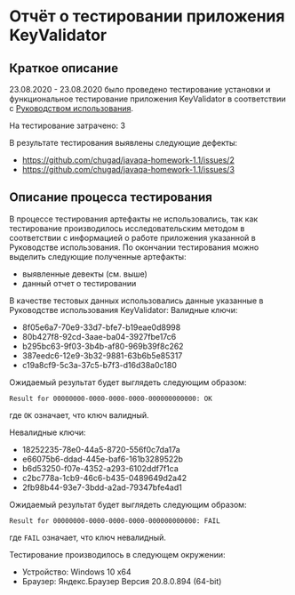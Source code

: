 # Отчёт о тестировании приложения KeyValidator

## Краткое описание

23.08.2020 - 23.08.2020 было проведено тестирование установки и функциональное тестирование приложения KeyValidator в соответствии с [Руководством использования](https://github.com/netology-code/javaqa-homeworks/blob/master/intro/user-manual.md).

На тестирование затрачено: 3

В результате тестирования выявлены следующие дефекты:
* https://github.com/chugad/javaqa-homework-1.1/issues/2
* https://github.com/chugad/javaqa-homework-1.1/issues/3

## Описание процесса тестирования

В процессе тестирования артефакты не использовались, так как тестирование производилось исследовательским методом в соответствии с информацией о работе приложения указанной в Руководстве использования. По окончании тестирования можно выделить следующие полученные артефакты:
* выявленные девекты (см. выше)
* данный отчет о тестировании

В качестве тестовых данных использовались данные указанные в Руководстве использования KeyValidator:
Валидные ключи:
* 8f05e6a7-70e9-33d7-bfe7-b19eae0d8998
* 80b427f8-92cd-3aae-ba04-3927fbe17c6
* b295bc63-9f03-3b4b-af80-969b39f8c262
* 387eedc6-12e9-3b32-9881-63b6b5e85317
* c19a8cf9-5c3a-37c5-b7f3-d16d38a0c180

Ожидаемый результат будет выглядеть следующим образом:
```shell script
Result for 00000000-0000-0000-0000-000000000000: OK
```
где `OK` означает, что ключ валидный.

Невалидные ключи:
* 18252235-78e0-44a5-8720-556f0c7da17a
* e66075b6-ddad-445e-baf6-161b3289522b
* b6d53250-f07e-4352-a293-6102ddf7f1ca
* c2bc778a-1cb9-46c6-b435-0489649d2a42
* 2fb98b44-93e7-3bdd-a2ad-79347bfe4ad1

Ожидаемый результат будет выглядеть следующим образом:
```shell script
Result for 00000000-0000-0000-0000-000000000000: FAIL
```
где `FAIL` означает, что ключ невалидный.

Тестирование производилось в следующем окружении:
* Устройство: Windows 10 x64
* Браузер: Яндекс.Браузер Версия 20.8.0.894 (64-bit)
